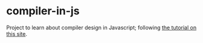 # compiler-in-js

Project to learn about compiler design in Javascript; following [the tutorial on this site](http://nathansuniversity.com/).

